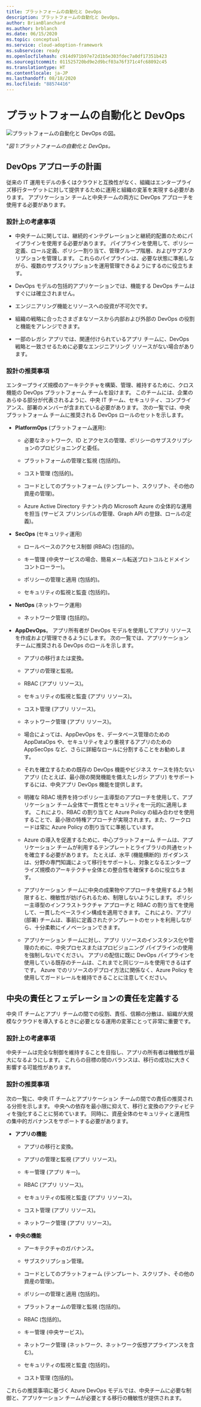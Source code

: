```yaml
---
title: プラットフォームの自動化と DevOps
description: プラットフォームの自動化と DevOps。
author: BrianBlanchard
ms.author: brblanch
ms.date: 06/15/2020
ms.topic: conceptual
ms.service: cloud-adoption-framework
ms.subservice: ready
ms.openlocfilehash: c914d971b97e72d1b5e303fdec7a0df17351b423
ms.sourcegitcommit: 011525720bd9e2d9bcf03a76f371c4fc68092c45
ms.translationtype: HT
ms.contentlocale: ja-JP
ms.lasthandoff: 08/18/2020
ms.locfileid: "88574416"
---
```

# <a name="platform-automation-and-devops"></a>プラットフォームの自動化と DevOps

![プラットフォームの自動化と DevOps の図。](./media/DevOps.png)

"_図 1:プラットフォームの自動化と DevOps。_

## <a name="planning-for-a-devops-approach"></a>DevOps アプローチの計画

従来の IT 運用モデルの多くはクラウドと互換性がなく、組織はエンタープライズ移行ターゲットに対して提供するために運用と組織の変革を実現する必要があります。 アプリケーション チームと中央チームの両方に DevOps アプローチを使用する必要があります。

### <a name="design-considerations"></a>設計上の考慮事項

- 中央チームに関しては、継続的インテグレーションと継続的配置のためにパイプラインを使用する必要があります。 パイプラインを使用して、ポリシー定義、ロール定義、ポリシー割り当て、管理グループ階層、およびサブスクリプションを管理します。 これらのパイプラインは、必要な状態に準拠しながら、複数のサブスクリプションを運用管理できるようにするのに役立ちます。

- DevOps モデルの包括的アプリケーションでは、機能する DevOps チームはすぐには確立されません。

- エンジニアリング機能とリソースへの投資が不可欠です。

- 組織の戦略に合ったさまざまなソースから内部および外部の DevOps の役割と機能をアレンジできます。

- 一部のレガシ アプリでは、関連付けられているアプリ チームに、DevOps 戦略と一致させるために必要なエンジニアリング リソースがない場合があります。

<!-- cSpell:ignore PlatformOps SecOps NetOps AppDevOps AppDataOps AppSecOps -->

### <a name="design-recommendations"></a>設計の推奨事項

エンタープライズ規模のアーキテクチャを構築、管理、維持するために、クロス機能の DevOps プラットフォーム チームを設けます。 このチームには、企業のあらゆる部分が代表されるように、中央 IT チーム、セキュリティ、コンプライアンス、部署のメンバーが含まれている必要があります。 次の一覧では、中央プラットフォーム チームに推奨される DevOps ロールのセットを示します。

- **PlatformOps** (プラットフォーム運用):

  - 必要なネットワーク、ID とアクセスの管理、ポリシーのサブスクリプションのプロビジョニングと委任。

  - プラットフォームの管理と監視 (包括的)。

  - コスト管理 (包括的)。

  - コードとしてのプラットフォーム (テンプレート、スクリプト、その他の資産の管理)。

  - Azure Active Directory テナント内の Microsoft Azure の全体的な運用を担当 (サービス プリンシパルの管理、Graph API の登録、ロールの定義)。

- **SecOps** (セキュリティ運用)

  - ロールベースのアクセス制御 (RBAC) (包括的)。

  - キー管理 (中央サービスの場合、簡易メール転送プロトコルとドメイン コントローラー)。

  - ポリシーの管理と適用 (包括的)。

  - セキュリティの監視と監査 (包括的)。

- **NetOps** (ネットワーク運用)

  - ネットワーク管理 (包括的)。

- **AppDevOps**。 アプリ所有者が DevOps モデルを使用してアプリ リソースを作成および管理できるようにします。 次の一覧では、アプリケーション チームに推奨される DevOps のロールを示します。

  - アプリの移行または変換。

  - アプリの管理と監視。

  - RBAC (アプリ リソース)。

  - セキュリティの監視と監査 (アプリ リソース)。

  - コスト管理 (アプリ リソース)。

  - ネットワーク管理 (アプリ リソース)。

  - 場合によっては、AppDevOps を、データベース管理のための AppDataOps や、セキュリティをより重視するアプリのための AppSecOps など、さらに詳細なロールに分割することをお勧めします。

  - それを確立するための既存の DevOps 機能やビジネス ケースを持たないアプリ (たとえば、最小限の開発機能を備えたレガシ アプリ) をサポートするには、中央アプリ DevOps 機能を提供します。

  - 明確な RBAC 境界を持つポリシー主導型のアプローチを使用して、アプリケーション チーム全体で一貫性とセキュリティを一元的に適用します。 これにより、RBAC の割り当てと Azure Policy の組み合わせを使用することで、最小限の特権アプローチが実現されます。また、ワークロードは常に Azure Policy の割り当てに準拠しています。

  - Azure の導入を促進するために、中心プラットフォーム チームは、アプリケーション チームが利用するテンプレートとライブラリの共通セットを確立する必要があります。 たとえば、水平 (機能横断的) ガイダンスは、分野の専門知識によって移行をサポートし、対象となるエンタープライズ規模のアーキテクチャ全体との整合性を確保するのに役立ちます。

  - アプリケーション チームに中央の成果物やアプローチを使用するよう制限すると、機敏性が妨げられるため、制限しないようにします。 ポリシー主導型のインフラストラクチャ アプローチと RBAC の割り当てを使用して、一貫したベースライン構成を適用できます。 これにより、アプリ (部署) チームは、事前に定義されたテンプレートのセットを利用しながら、十分柔軟にイノベーションできます。

  - アプリケーション チームに対し、アプリ リソースのインスタンス化や管理のために、中央プロセスまたはプロビジョニング パイプラインの使用を強制しないでください。 アプリの配信に既に DevOps パイプラインを使用している既存のチームは、これまでと同じツールを使用できるはずです。 Azure でのリソースのデプロイ方法に関係なく、Azure Policy を使用してガードレールを維持できることに注意してください。

## <a name="define-central-and-federated-responsibilities"></a>中央の責任とフェデレーションの責任を定義する

中央 IT チームとアプリ チームの間での役割、責任、信頼の分散は、組織が大規模なクラウドを導入するときに必要となる運用の変革にとって非常に重要です。

### <a name="design-considerations"></a>設計上の考慮事項

中央チームは完全な制御を維持することを目指し、アプリの所有者は機敏性が最大になるようにします。 これらの目標の間のバランスは、移行の成功に大きく影響する可能性があります。

### <a name="design-recommendations"></a>設計の推奨事項

次の一覧に、中央 IT チームとアプリケーション チームの間での責任の推奨される分担を示します。 中央への依存を最小限に抑えて、移行と変換のアクティビティを強化することに努めています。 同時に、資産全体のセキュリティと運用性の集中的ガバナンスをサポートする必要があります。

- **アプリの機能**

  - アプリの移行と変換。

  - アプリの管理と監視 (アプリ リソース)。

  - キー管理 (アプリ キー)。

  - RBAC (アプリ リソース)。

  - セキュリティの監視と監査 (アプリ リソース)。

  - コスト管理 (アプリ リソース)。

  - ネットワーク管理 (アプリ リソース)。

- **中央の機能**

  - アーキテクチャのガバナンス。

  - サブスクリプション管理。

  - コードとしてのプラットフォーム (テンプレート、スクリプト、その他の資産の管理)。

  - ポリシーの管理と適用 (包括的)。

  - プラットフォームの管理と監視 (包括的)。

  - RBAC (包括的)。

  - キー管理 (中央サービス)。

  - ネットワーク管理 (ネットワーク、ネットワーク仮想アプライアンスを含む)。

  - セキュリティの監視と監査 (包括的)。

  - コスト管理 (包括的)。

これらの推奨事項に基づく Azure DevOps モデルでは、中央チームに必要な制御と、アプリケーション チームが必要とする移行の機敏性が提供されます。
